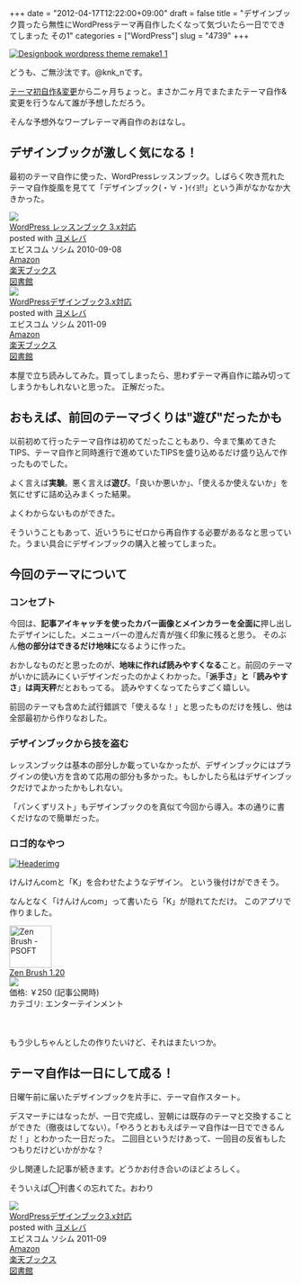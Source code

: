 +++
date = "2012-04-17T12:22:00+09:00"
draft = false
title = "デザインブック買ったら無性にWordPressテーマ再自作したくなって気づいたら一日でできてしまった その1"
categories = ["WordPress"]
slug = "4739"
+++

<div class="center"><a href="http://knk-n.com.s3-website-ap-northeast-1.amazonaws.com/images/2012/04/designbook_wordpress_theme_remake1_1.jpg" title="Designbook wordpress theme remake1 1" target="_blank"><img src="http://knk-n.com.s3-website-ap-northeast-1.amazonaws.com/images/2012/04/designbook_wordpress_theme_remake1_1.jpg" alt="Designbook wordpress theme remake1 1" title="designbook_wordpress_theme_remake1_1.jpg" /></a></div>

どうも、ご無沙汰です。@knk_nです。

<a href="http://knk-n.com/2012/02/09/making_myblogtheme/" target="_blank">テーマ初自作&変更</a>から二ヶ月ちょっと。まさか二ヶ月でまたまたテーマ自作&変更を行うなんて誰が予想しただろう。

そんな予想外なワープレテーマ再自作のおはなし。<!--more--><h2>デザインブックが激しく気になる！</h2>
最初のテーマ自作に使った、WordPressレッスンブック。しばらく吹き荒れたテーマ自作旋風を見てて「デザインブック(・∀・)ｲｲﾖ!!」という声がなかなか大きかった。

<div class="booklink-box"><div class="booklink-image"><a href="http://www.amazon.co.jp/exec/obidos/asin/4883377245/knkn-22/" rel="nofollow" target="_blank"><img src="http://ecx.images-amazon.com/images/I/51M0dcqriiL._SL160_.jpg" style="border: none;" /></a></div><div class="booklink-info"><div class="booklink-name"><a href="http://www.amazon.co.jp/exec/obidos/asin/4883377245/knkn-22/" rel="nofollow" target="_blank">WordPress レッスンブック 3.x対応</a><div class="booklink-powered-date">posted with <a href="http://yomereba.com" target="_blank">ヨメレバ</a></div></div><div class="booklink-detail">エビスコム ソシム 2010-09-08    </div><div class="booklink-link2"><div class="shoplinkamazon"><a href="http://www.amazon.co.jp/exec/obidos/asin/4883377245/knkn-22/" rel="nofollow" target="_blank" title="アマゾン" >Amazon</a></div><div class="shoplinkrakuten"><a href="http://hb.afl.rakuten.co.jp/hgc/0f5dc138.501851a3.0f5dc139.bdbe2eb7/?pc=http%3A%2F%2Fbooks.rakuten.co.jp%2Frb%2F6719352%2F%3Fscid%3Daf_ich_link_urltxt%26m%3Dhttp%3A%2F%2Fm.rakuten.co.jp%2Fev%2Fbook%2F" rel="nofollow" target="_blank" title="楽天ブックス" >楽天ブックス</a></div><div class="shoplinktoshokan"><a href="http://calil.jp/book/4883377245" rel="nofollow" target="_blank" title="図書館" >図書館</a></div></div></div><div class="booklink-footer"></div></div>

<div class="booklink-box"><div class="booklink-image"><a href="http://www.amazon.co.jp/exec/obidos/asin/4883377830/knkn-22/" rel="nofollow" target="_blank"><img src="http://ecx.images-amazon.com/images/I/51aIPApjq0L._SL160_.jpg" style="border: none;" /></a></div><div class="booklink-info"><div class="booklink-name"><a href="http://www.amazon.co.jp/exec/obidos/asin/4883377830/knkn-22/" rel="nofollow" target="_blank">WordPressデザインブック3.x対応</a><div class="booklink-powered-date">posted with <a href="http://yomereba.com" target="_blank">ヨメレバ</a></div></div><div class="booklink-detail">エビスコム ソシム 2011-09    </div><div class="booklink-link2"><div class="shoplinkamazon"><a href="http://www.amazon.co.jp/exec/obidos/asin/4883377830/knkn-22/" rel="nofollow" target="_blank" title="アマゾン" >Amazon</a></div><div class="shoplinkrakuten"><a href="http://hb.afl.rakuten.co.jp/hgc/0f5dc138.501851a3.0f5dc139.bdbe2eb7/?pc=http%3A%2F%2Fbooks.rakuten.co.jp%2Frb%2F11357857%2F%3Fscid%3Daf_ich_link_urltxt%26m%3Dhttp%3A%2F%2Fm.rakuten.co.jp%2Fev%2Fbook%2F" rel="nofollow" target="_blank" title="楽天ブックス" >楽天ブックス</a></div><div class="shoplinktoshokan"><a href="http://calil.jp/book/4883377830" rel="nofollow" target="_blank" title="図書館" >図書館</a></div></div></div><div class="booklink-footer"></div></div>

本屋で立ち読みしてみた。買ってしまったら、思わずテーマ再自作に踏み切ってしまうかもしれないと思った。
正解だった。

<h2>おもえば、前回のテーマづくりは"遊び"だったかも</h2>
以前初めて行ったテーマ自作は初めてだったこともあり、今まで集めてきたTIPS、テーマ自作と同時進行で進めていたTIPSを盛り込めるだけ盛り込んで作ったものでした。

よく言えば<strong>実験</strong>。悪く言えば<strong>遊び</strong>。「良いか悪いか」、「使えるか使えないか」を気にせずに詰め込みまくった結果。

よくわからないものができた。

そういうこともあって、近いうちにゼロから再自作する必要があるなと思っていた。うまい具合にデザインブックの購入と被ってしまった。

<h2>今回のテーマについて</h2>
<h3>コンセプト</h3>
今回は、<strong>記事アイキャッチを使ったカバー画像とメインカラーを全面に</strong>押し出したデザインにした。メニューバーの澄んだ青が強く印象に残ると思う。
そのぶん<strong>他の部分はできるだけ地味に</strong>なるように作った。

おかしなものだと思ったのが、<strong>地味に作れば読みやすくなる</strong>こと。前回のテーマがいかに読みにくいデザインだったのかよくわかった。「<strong>派手さ</strong>」<strong>と</strong>「<strong>読みやすさ</strong>」<strong>は両天秤</strong>だとおもってる。
読みやすくなってたらすごく嬉しい。

前回のテーマも含めた試行錯誤で「使えるな！」と思ったものだけを残し、他は全部最初から作りなおした。

<h3>デザインブックから技を盗む</h3>
レッスンブックは基本の部分しか載っていなかったが、デザインブックにはプラグインの使い方を含めて応用の部分も多かった。もしかしたら私はデザインブックだけでよかったかもしれない。

「パンくずリスト」もデザインブックのを真似て今回から導入。本の通りに書くだけなので簡単だった。

<h3>ロゴ的なやつ</h3>

<div class="center"><a href="http://knk-n.com.s3-website-ap-northeast-1.amazonaws.com/images/2012/04/headerimg.jpg" title="Headerimg" target="_blank"><img src="http://knk-n.com.s3-website-ap-northeast-1.amazonaws.com/images/2012/04/headerimg.jpg" alt="Headerimg" title="headerimg.jpg" /></a></div>

けんけんcomと「K」を合わせたようなデザイン。
という後付けができそう。

なんとなく「けんけんcom」って書いたら「K」が隠れてただけ。
このアプリで作りました。
<table class="appstorehelper">
<a href="http://itunes.apple.com/jp/app/zen-brush/id382200873?mt=8&uo=4" target="new"><img class="appstorehelper_appicn" width="75" height="75" src="http://a4.mzstatic.com/us/r1000/093/Purple/v4/d0/70/f6/d070f646-8bda-00c2-d931-1a2a4ec7dbe6/mzl.bwtzngqh.png" alt="Zen Brush - PSOFT"></a>
<div class="appstorehelper_text">
<a href="http://itunes.apple.com/jp/app/zen-brush/id382200873?mt=8&uo=4" target="new">Zen Brush 1.20</a><br>
<a href="http://itunes.apple.com/jp/app/zen-brush/id382200873?mt=8&uo=4" target="itunes_store"><img class="appstorehelper_icn" src="http://ax.phobos.apple.com.edgesuite.net/ja_jp/images/web/linkmaker/badge_appstore-sm.gif" ></a><br>
価格: &#65509;250 (記事公開時)<br>
カテゴリ: エンターテインメント<br>
</div>
<br style="clear: both;">
</table>

もう少しちゃんとしたの作りたいけど、それはまたいつか。


<h2>テーマ自作は一日にして成る！</h2>
日曜午前に届いたデザインブックを片手に、テーマ自作スタート。

デスマーチにはなったが、一日で完成し、翌朝には既存のテーマと交換することができた（徹夜はしてない）。「やろうとおもえばテーマ自作は一日でできるんだ！」とわかった一日だった。
二回目というだけあって、一回目の反省もしたつもりだけどいかがかな？

少し関連した記事が続きます。どうかお付き合いのほどよろしく。

そういえば◯刊書くの忘れてた。おわり

<div class="booklink-box"><div class="booklink-image"><a href="http://www.amazon.co.jp/exec/obidos/asin/4883377830/knkn-22/" rel="nofollow" target="_blank"><img src="http://ecx.images-amazon.com/images/I/51aIPApjq0L._SL160_.jpg" style="border: none;" /></a></div><div class="booklink-info"><div class="booklink-name"><a href="http://www.amazon.co.jp/exec/obidos/asin/4883377830/knkn-22/" rel="nofollow" target="_blank">WordPressデザインブック3.x対応</a><div class="booklink-powered-date">posted with <a href="http://yomereba.com" target="_blank">ヨメレバ</a></div></div><div class="booklink-detail">エビスコム ソシム 2011-09    </div><div class="booklink-link2"><div class="shoplinkamazon"><a href="http://www.amazon.co.jp/exec/obidos/asin/4883377830/knkn-22/" rel="nofollow" target="_blank" title="アマゾン" >Amazon</a></div><div class="shoplinkrakuten"><a href="http://hb.afl.rakuten.co.jp/hgc/0f5dc138.501851a3.0f5dc139.bdbe2eb7/?pc=http%3A%2F%2Fbooks.rakuten.co.jp%2Frb%2F11357857%2F%3Fscid%3Daf_ich_link_urltxt%26m%3Dhttp%3A%2F%2Fm.rakuten.co.jp%2Fev%2Fbook%2F" rel="nofollow" target="_blank" title="楽天ブックス" >楽天ブックス</a></div><div class="shoplinktoshokan"><a href="http://calil.jp/book/4883377830" rel="nofollow" target="_blank" title="図書館" >図書館</a></div></div></div><div class="booklink-footer"></div></div>
